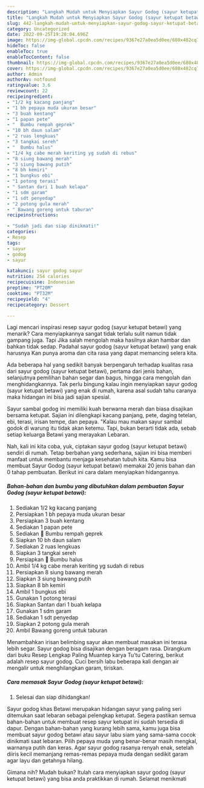 ```yaml
---
description: "Langkah Mudah untuk Menyiapkan Sayur Godog (sayur ketupat betawi) yang Enak Banget, Buat Buka Puasa}"
title: "Langkah Mudah untuk Menyiapkan Sayur Godog (sayur ketupat betawi) yang Enak Banget, Buat Buka Puasa}"
slug: 442-langkah-mudah-untuk-menyiapkan-sayur-godog-sayur-ketupat-betawi-yang-enak-banget-buat-buka-puasa
category: Uncategorized
date: 2022-09-25T19:20:04.696Z
image: https://img-global.cpcdn.com/recipes/9367e27a0ea5d0ee/680x482cq70/sayur-godog-sayur-ketupat-betawi-foto-resep-utama.jpg
hideToc: false
enableToc: true
enableTocContent: false
thumbnail: https://img-global.cpcdn.com/recipes/9367e27a0ea5d0ee/680x482cq70/sayur-godog-sayur-ketupat-betawi-foto-resep-utama.jpg
cover: https://img-global.cpcdn.com/recipes/9367e27a0ea5d0ee/680x482cq70/sayur-godog-sayur-ketupat-betawi-foto-resep-utama.jpg
author: Admin
authorAv: notfound
ratingvalue: 3.6
reviewcount: 22
recipeingredient:
- "1/2 kg kacang panjang"
- "1 bh pepaya muda ukuran besar"
- "3 buah kentang"
- "1 papan pete"
- "  Bumbu rempah geprek"
- "10 bh daun salam"
- "2 ruas lengkuas"
- "3 tangkai sereh"
- "  Bumbu halus"
- "1/4 kg cabe merah keriting yg sudah di rebus"
- "8 siung bawang merah"
- "3 siung bawang putih"
- "8 bh kemiri"
- "1 bungkus ebi"
- "1 potong terasi"
- " Santan dari 1 buah kelapa"
- "1 sdm garam"
- "1 sdt penyedap"
- "2 potong gula merah"
- " Bawang goreng untuk taburan"
recipeinstructions:

- "Sudah jadi dan siap dinikmati!"
categories:
- Resep
tags:
- sayur
- godog
- sayur

katakunci: sayur godog sayur 
nutrition: 254 calories
recipecuisine: Indonesian
preptime: "PT20M"
cooktime: "PT32M"
recipeyield: "4"
recipecategory: Dessert

---
```



Lagi mencari inspirasi resep sayur godog (sayur ketupat betawi) yang menarik? Cara menyiapkannya sangat tidak terlalu sulit namun tidak gampang juga. Tapi Jika salah mengolah maka hasilnya akan hambar dan bahkan tidak sedap. Padahal sayur godog (sayur ketupat betawi) yang enak harusnya Kan punya aroma dan cita rasa yang dapat memancing selera kita.


Ada beberapa hal yang sedikit banyak berpengaruh terhadap kualitas rasa dari sayur godog (sayur ketupat betawi), pertama dari jenis bahan, selanjutnya pemilihan bahan segar dan bagus, hingga cara mengolah dan menghidangkannya. Tak perlu bingung kalau ingin menyiapkan sayur godog (sayur ketupat betawi) yang enak di rumah, karena asal sudah tahu caranya maka hidangan ini bisa jadi sajian spesial.

Sayur sambal godog ini memiliki kuah berwarna merah dan biasa disajikan bersama ketupat. Sajian ini dilengkapi kacang panjang, pete, daging tetelan, ebi, terasi, irisan tempe, dan pepaya. &#34;Kalau mau makan sayur sambal godok di warung itu tidak akan ketemu. Tapi, bukan berarti tidak ada, sebab setiap keluarga Betawi yang merayakan Lebaran.


Nah, kali ini kita coba, yuk, ciptakan sayur godog (sayur ketupat betawi) sendiri di rumah. Tetap berbahan yang sederhana, sajian ini bisa memberi manfaat untuk membantu menjaga kesehatan tubuh kita. Kamu bisa membuat Sayur Godog (sayur ketupat betawi) memakai 20 jenis bahan dan 0 tahap pembuatan. Berikut ini cara dalam menyiapkan hidangannya.

<!--inarticleads1-->

##### Bahan-bahan dan bumbu yang dibutuhkan dalam pembuatan Sayur Godog (sayur ketupat betawi):

1. Sediakan 1/2 kg kacang panjang
1. Persiapkan 1 bh pepaya muda ukuran besar
1. Persiapkan 3 buah kentang
1. Sediakan 1 papan pete
1. Sediakan  🧅 Bumbu rempah geprek
1. Siapkan 10 bh daun salam
1. Sediakan 2 ruas lengkuas
1. Siapkan 3 tangkai sereh
1. Persiapkan  🧄 Bumbu halus
1. Ambil 1/4 kg cabe merah keriting yg sudah di rebus
1. Persiapkan 8 siung bawang merah
1. Siapkan 3 siung bawang putih
1. Siapkan 8 bh kemiri
1. Ambil 1 bungkus ebi
1. Gunakan 1 potong terasi
1. Siapkan  Santan dari 1 buah kelapa
1. Gunakan 1 sdm garam
1. Sediakan 1 sdt penyedap
1. Siapkan 2 potong gula merah
1. Ambil  Bawang goreng untuk taburan


Menambahkan irisan belimbing sayur akan membuat masakan ini terasa lebih segar. Sayur godog bisa disajikan dengan beragam rasa. Dirangkum dari buku Resep Lengkap Paling Muantep karya Tu&#39;tu Catering, berikut adalah resep sayur godog. Cuci bersih labu beberapa kali dengan air mengalir untuk menghilangkan garam, tiriskan. 

<!--inarticleads2-->

##### Cara memasak Sayur Godog (sayur ketupat betawi):


1. Selesai dan siap dihidangkan!

Sayur godog khas Betawi merupakan hidangan sayur yang paling seri ditemukan saat lebaran sebagai pelengkap ketupat. Segera pastikan semua bahan-bahan untuk membuat resep sayur ketupat ini sudah tersedia di dapur. Dengan bahan-bahan yang kurang lebih sama, kamu juga bisa membuat sayur godog betawi atau sayur labu siam yang sama-sama cocok dinikmati saat lebaran. Pilih pepaya muda yang benar-benar masih mengkal, warnanya putih dan keras. Agar sayur godog rasanya renyah enak, setelah diiris kecil memanjang remas-remas pepaya muda dengan sedikit garam agar layu dan getahnya hilang. 

Gimana nih? Mudah bukan? Itulah cara menyiapkan sayur godog (sayur ketupat betawi) yang bisa anda praktikkan di rumah. Selamat menikmati

